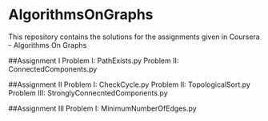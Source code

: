 # AlgorithmsOnGraphs
This repository contains the solutions for the assignments given in Coursera - Algorithms On Graphs

##Assignment I
Problem I: PathExists.py
Problem II: ConnectedComponents.py

##Assignment II
Problem I: CheckCycle.py
Problem II: TopologicalSort.py
Problem III: StronglyConnecntedComponents.py

##Assignment III
Problem I: MinimumNumberOfEdges.py
